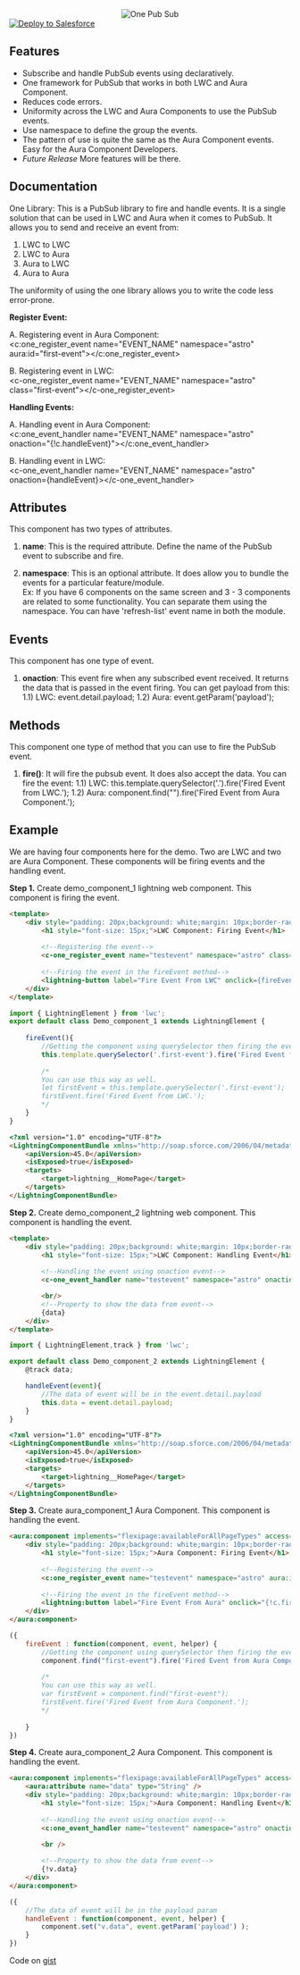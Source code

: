 <div align="center">
  <img alt="One Pub Sub"
       src="https://raw.githubusercontent.com/TheVishnuKumar/one-pub-sub-lwc/master/one%20pub%20sub.png">
</div>

<a href="https://githubsfdeploy.herokuapp.com?owner=TheVishnuKumar&repo=one-pub-sub-lwc">
  <img alt="Deploy to Salesforce"
       src="https://raw.githubusercontent.com/afawcett/githubsfdeploy/master/deploy.png">
</a>


Features
-------------
- Subscribe and handle PubSub events using declaratively.
- One framework for PubSub that works in both LWC and Aura Component.
- Reduces code errors.
- Uniformity across the LWC and Aura Components to use the PubSub events.
- Use namespace to define the group the events.
- The pattern of use is quite the same as the Aura Component events. Easy for the Aura Component Developers.
- *Future Release* More features will be there.


Documentation
-------------
One Library: This is a PubSub library to fire and handle events. It is a single solution that can be used in LWC and Aura when it comes to PubSub. It allows you to send and receive an event from:
1. LWC to LWC
2. LWC to Aura
3. Aura to LWC
4. Aura to Aura

The uniformity of using the one library allows you to write the code less error-prone.

**Register Event:**

A. Registering event in Aura Component:<br/>
<c:one_register_event name="EVENT_NAME" namespace="astro" aura:id="first-event"></c:one_register_event>

B. Registering event in LWC:<br/>
<c-one_register_event name="EVENT_NAME" namespace="astro" class="first-event"></c-one_register_event>

**Handling Events:**

A. Handling event in Aura Component:<br/>
<c:one_event_handler name="EVENT_NAME" namespace="astro" onaction="{!c.handleEvent}"></c:one_event_handler>

B. Handling event in LWC:<br/>
<c-one_event_handler name="EVENT_NAME" namespace="astro" onaction={handleEvent}></c-one_event_handler>


Attributes
----------
This component has two types of attributes.
1. **name**: This is the required attribute. Define the name of the PubSub event to subscribe and fire.

2. **namespace**: This is an optional attribute. It does allow you to bundle the events for a particular feature/module.<br/>
Ex: If you have 6 components on the same screen and 3 - 3 components are related to some functionality. You can separate them using the namespace. You can have 'refresh-list' event name in both the module.


Events
------
This component has one type of event.
1. **onaction**: This event fire when any subscribed event received. It returns the data that is passed in the event firing.
You can get payload from this:
1.1) LWC: event.detail.payload;
1.2) Aura: event.getParam('payload');


Methods
----------
This component one type of method that you can use to fire the PubSub event.
1. **fire()**: It will fire the pubsub event. It does also accept the data. You can fire the event:
1.1) LWC: this.template.querySelector('.<Class Name>').fire('Fired Event from LWC.');
1.2) Aura: component.find("<Aura ID>").fire('Fired Event from Aura Component.');


Example
-------------
We are having four components here for the demo. Two are LWC and two are Aura Component. These components will be firing events and the handling event.

**Step 1.** Create demo_component_1 lightning web component. This component is firing the event.
```html
<template>
    <div style="padding: 20px;background: white;margin: 10px;border-radius: 4px;height: 120px;">
        <h1 style="font-size: 15px;">LWC Component: Firing Event</h1>
        
        <!--Registering the event-->
        <c-one_register_event name="testevent" namespace="astro" class="first-event"></c-one_register_event>
        
        <!--Firing the event in the fireEvent method-->
        <lightning-button label="Fire Event From LWC" onclick={fireEvent}></lightning-button>
    </div>
</template>
```

```javascript
import { LightningElement } from 'lwc';
export default class Demo_component_1 extends LightningElement {
    
    fireEvent(){
        //Getting the component using querySelector then firing the event using fire() method.
        this.template.querySelector('.first-event').fire('Fired Event from LWC.');
        
        /*
        You can use this way as well.
        let firstEvent = this.template.querySelector('.first-event');
        firstEvent.fire('Fired Event from LWC.');
        */
    }
}
```

```html
<?xml version="1.0" encoding="UTF-8"?>
<LightningComponentBundle xmlns="http://soap.sforce.com/2006/04/metadata" fqn="demo_component_1">
    <apiVersion>45.0</apiVersion>
    <isExposed>true</isExposed>
    <targets>
        <target>lightning__HomePage</target>
    </targets>
</LightningComponentBundle>
```

**Step 2.** Create demo_component_2 lightning web component. This component is handling the event.
```html
<template>
    <div style="padding: 20px;background: white;margin: 10px;border-radius: 4px;height: 120px;">
        <h1 style="font-size: 15px;">LWC Component: Handling Event</h1>
        
        <!--Handling the event using onaction event-->
        <c-one_event_handler name="testevent" namespace="astro" onaction={handleEvent}></c-one_event_handler>

        <br/>
        <!--Property to show the data from event-->
        {data}
    </div>
</template>
```

```javascript
import { LightningElement,track } from 'lwc';

export default class Demo_component_2 extends LightningElement {
    @track data;

    handleEvent(event){
        //The data of event will be in the event.detail.payload
        this.data = event.detail.payload;
    }
}
```

```html
<?xml version="1.0" encoding="UTF-8"?>
<LightningComponentBundle xmlns="http://soap.sforce.com/2006/04/metadata" fqn="demo_component_2">
    <apiVersion>45.0</apiVersion>
    <isExposed>true</isExposed>
    <targets>
        <target>lightning__HomePage</target>
    </targets>
</LightningComponentBundle>
```

**Step 3.** Create aura_component_1 Aura Component. This component is handling the event.
```html
<aura:component implements="flexipage:availableForAllPageTypes" access="global">
    <div style="padding: 20px;background: white;margin: 10px;border-radius: 4px;height: 120px;">
        <h1 style="font-size: 15px;">Aura Component: Firing Event</h1>
        
        <!--Registering the event-->
        <c:one_register_event name="testevent" namespace="astro" aura:id="first-event"></c:one_register_event>
        
        <!--Firing the event in the fireEvent method-->
        <lightning:button label="Fire Event From Aura" onclick="{!c.fireEvent}"></lightning:button>
    </div>
</aura:component>
```

```javascript
({
    fireEvent : function(component, event, helper) {
        //Getting the component using querySelector then firing the event using fire() method.
        component.find("first-event").fire('Fired Event from Aura Component.');
        
        /*
        You can use this way as well.
        var firstEvent = component.find("first-event");
        firstEvent.fire('Fired Event from Aura Component.');
        */
        
    }
})
```

**Step 4.** Create aura_component_2 Aura Component. This component is handling the event.
```html
<aura:component implements="flexipage:availableForAllPageTypes" access="global">
    <aura:attribute name="data" type="String" />
    <div style="padding: 20px;background: white;margin: 10px;border-radius: 4px;height: 120px;height: 120px;">
        <h1 style="font-size: 15px;">Aura Component: Handling Event</h1>
      
        <!--Handling the event using onaction event-->
        <c:one_event_handler name="testevent" namespace="astro" onaction="{!c.handleEvent}"></c:one_event_handler>

        <br />
        
        <!--Property to show the data from event-->
        {!v.data}
    </div>
</aura:component>
```

```javascript
({
    //The data of event will be in the payload param
    handleEvent : function(component, event, helper) {
        component.set("v.data", event.getParam('payload') );
    }
})
```


Code on  <a href="https://gist.github.com/TheVishnuKumar/2f7fb4c8dba46142e14342391c56661c">gist</a>
